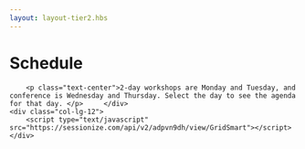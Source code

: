 ```yaml
---
layout: layout-tier2.hbs
---
```


<div class="container section schedule">
   <h1 class="text-center">Schedule</h1>
    </div>
</div>
<div class="container">
    <div class="col-lg-6 col-lg-offset-3">

        <p class="text-center">2-day workshops are Monday and Tuesday, and conference is Wednesday and Thursday. Select the day to see the agenda for that day. </p>     </div>
    <div class="col-lg-12">
        <script type="text/javascript" src="https://sessionize.com/api/v2/adpvn9dh/view/GridSmart"></script>
    </div>

</div>
